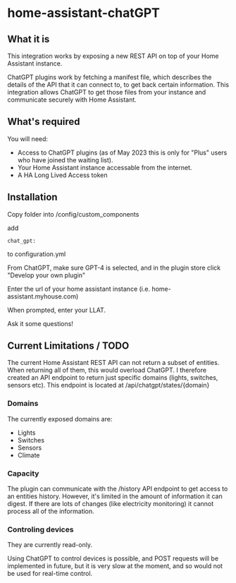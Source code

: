 # home-assistant-chatGPT


## What it is
This integration works by exposing a new REST API on top of your Home Assistant instance.

ChatGPT plugins work by fetching a manifest file, which describes the details of the API that it can connect to, to get back certain information. This integration allows ChatGPT to get those files from your instance and communicate securely with Home Assistant.

## What's required
You will need: 
- Access to ChatGPT plugins (as of May 2023 this is only for "Plus" users who have joined the waiting list).
- Your Home Assistant instance accessable from the internet.
- A HA Long Lived Access token


## Installation

Copy folder into /config/custom_components

add 

```chat_gpt:``` 

to configuration.yml


From ChatGPT, make sure GPT-4 is selected, and in the plugin store click "Develop your own plugin"

Enter the url of your home assistant instance (i.e.  home-assistant.myhouse.com)

When prompted, enter your LLAT.

Ask it some questions!


## Current Limitations / TODO
The current Home Assistant REST API can not return a subset of entities. When returning all of them, this would overload ChatGPT. I therefore created an API endpoint to return just specific domains (lights, switches, sensors etc).
This endpoint is located at /api/chatgpt/states/{domain}

### Domains
The currently exposed domains are:
- Lights
- Switches
- Sensors
- Climate

### Capacity
The plugin can communicate with the /history API endpoint to get access to an entities history. However, it's limited in the amount of information it can digest. If there are lots of changes (like electricity monitoring) it cannot process all of the information. 

### Controling devices
They are currently read-only.

Using ChatGPT to control devices is possible, and POST requests will be implemented in future, but it is very slow at the moment, and so would not be used for real-time control.
